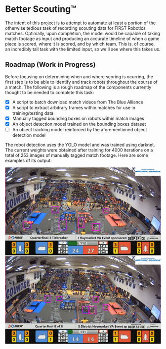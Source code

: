 # Better Scouting™

The intent of this project is to attempt to automate at least a portion
of the otherwise tedious task of recording scouting data for FIRST
Robotics matches. Optimally, upon completion, the model would be
capable of taking match footage as input and producing an accurate
timeline of when a game piece is scored, where it is scored, and by
which team. This is, of course, an incredibly tall task with the
limited input, so we'll see where this takes us.

## Roadmap (Work in Progress)

Before focusing on determining when and where scoring is ocurring, the
first step is to be able to identify and track robots throughout the
course of a match. The following is a rough roadmap of the components
currently thought to be needed to complete this task:

- [x] A script to batch download match videos from The Blue Alliance
- [X] A script to extract arbitrary frames within matches for use in
training/testing data
- [X] Manually tagged bounding boxes on robots within match images
- [X] An object detection model trained on the bounding boxes dataset
- [ ] An object tracking model reinforced by the aforementioned object
detection model

The robot detection uses the YOLO model and was trained using darknet.
The current weights were obtained after training for 4000 iterations
on a total of 253 images of manually tagged match footage. Here are some
examples of its output:

![Robot Detection 1](./examples/detection01.jpg)
![Robot Detection 1](./examples/detection02.jpg)